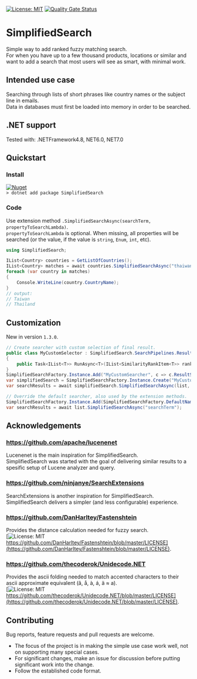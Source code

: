 [![License: MIT](https://img.shields.io/badge/License-MIT-yellow.svg)](LICENSE)
[![Quality Gate Status](https://sonarcloud.io/api/project_badges/measure?project=tommysor_SimplifiedSearch&metric=alert_status)](https://sonarcloud.io/summary/overall?id=tommysor_SimplifiedSearch)
# SimplifiedSearch
Simple way to add ranked fuzzy matching search.\
For when you have up to a few thousand products, locations or similar and want to add a search that most users will see as smart, with minimal work.
## Intended use case
Searching through lists of short phrases like country names or the subject line in emails.\
Data in databases must first be loaded into memory in order to be searched.
## .NET support
Tested with: .NETFramework4.8, NET6.0, NET7.0
## Quickstart
### Install
[![Nuget](https://img.shields.io/nuget/v/SimplifiedSearch)](https://www.nuget.org/packages/SimplifiedSearch/)\
`> dotnet add package SimplifiedSearch`
### Code
Use extension method `.SimplifiedSearchAsync(searchTerm, propertyToSearchLambda)`.\
`propertyToSearchLambda` is optional. When missing, all properties will be searched (or the value, if the value is `string`, `Enum`, `int`, etc).
```csharp
using SimplifiedSearch;

IList<Country> countries = GetListOfCountries();
IList<Country> matches = await countries.SimplifiedSearchAsync("thaiwan", x => x.CountryName);
foreach (var country in matches)
{
    Console.WriteLine(country.CountryName);
}
// output:
// Taiwan
// Thailand
```
## Customization
New in version `1.3.0`.
```csharp
// Create searcher with custom selection of final result.
public class MyCustomSelector : SimplifiedSearch.SearchPipelines.ResultSelectors.IResultSelector
{
    public Task<IList<T>> RunAsync<T>(IList<SimilarityRankItem<T>> rankedList) => ...
}
SimplifiedSearchFactory.Instance.Add("MyCustomSearcher", c => c.ResultSelector = new MyCustomSelector());
var simplifiedSearch = SimplifiedSearchFactory.Instance.Create("MyCustomSearcher");
var searchResults = await simplifiedSearch.SimplifiedSearchAsync(list, "searchTerm");

// Override the default searcher, also used by the extension methods.
SimplifiedSearchFactory.Instance.Add(SimplifiedSearchFactory.DefaultName, c => c.ResultSelector = new MyCustomSelector());
var searchResults = await list.SimplifiedSearchAsync("searchTerm");
```
## Acknowledgements
### https://github.com/apache/lucenenet
Lucenenet is the main inspiration for SimplifiedSearch.\
SimplifiedSearch was started with the goal of delivering similar results to a spesific setup of Lucene analyzer and query.
### https://github.com/ninjanye/SearchExtensions
SearchExtensions is another inspiration for SimplifiedSearch.\
SimplifiedSearch delivers a simpler (and less configurable) experience.
### https://github.com/DanHarltey/Fastenshtein
Provides the distance calculation needed for fuzzy search.\
[![License: MIT](https://img.shields.io/badge/License-MIT-yellow.svg) https://github.com/DanHarltey/Fastenshtein/blob/master/LICENSE](https://github.com/DanHarltey/Fastenshtein/blob/master/LICENSE).
### https://github.com/thecoderok/Unidecode.NET
Provides the ascii folding needed to match accented characters to their ascii approximate equivalent (â, å, à, á, ä ≈ a).\
[![License: MIT](https://img.shields.io/badge/License-MIT-yellow.svg) https://github.com/thecoderok/Unidecode.NET/blob/master/LICENSE](https://github.com/thecoderok/Unidecode.NET/blob/master/LICENSE).
## Contributing
Bug reports, feature requests and pull requests are welcome.
- The focus of the project is in making the simple use case work well, not on supporting many special cases.
- For significant changes, make an issue for discussion before putting significant work into the change.
- Follow the established code format.
